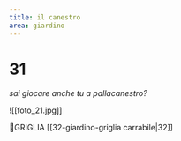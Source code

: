 ```yaml
---
title: il canestro
area: giardino
---
```

# 31
_sai giocare anche tu a pallacanestro?_

![[foto_21.jpg]]

👣GRIGLIA [[32-giardino-griglia carrabile|32]]
